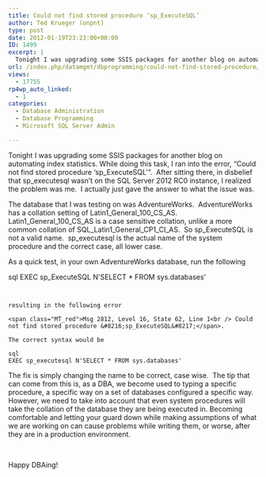 ```yaml
---
title: Could not find stored procedure ‘sp_ExecuteSQL’
author: Ted Krueger (onpnt)
type: post
date: 2012-01-19T23:23:00+00:00
ID: 1499
excerpt: |
  Tonight I was upgrading some SSIS packages for another blog on automating index statistics. While doing this task, I ran into the error, "Could not find stored procedure 'sp_ExecuteSQL'".  After sitting there, in disbelief that sp_executesql wasn’t on t&hellip;
url: /index.php/datamgmt/dbprogramming/could-not-find-stored-procedure/
views:
  - 17755
rp4wp_auto_linked:
  - 1
categories:
  - Database Administration
  - Database Programming
  - Microsoft SQL Server Admin

---
```

Tonight I was upgrading some SSIS packages for another blog on automating index statistics. While doing this task, I ran into the error, &#8220;Could not find stored procedure &#8216;sp\_ExecuteSQL'&#8221;.  After sitting there, in disbelief that sp\_executesql wasn’t on the SQL Server 2012 RC0 instance, I realized the problem was me.  I actually just gave the answer to what the issue was.

The database that I was testing on was AdventureWorks.  AdventureWorks has a collation setting of Latin1\_General\_100\_CS\_AS.  Latin1\_General\_100\_CS\_AS is a case sensitive collation, unlike a more common collation of SQL\_Latin1\_General\_CP1\_CI\_AS.  So sp\_ExecuteSQL is not a valid name.  sp_executesql is the actual name of the system procedure and the correct case, all lower case.

As a quick test, in your own AdventureWorks database, run the following

sql
EXEC sp_ExecuteSQL N'SELECT * FROM sys.databases'
```


resulting in the following error

<span class="MT_red">Msg 2812, Level 16, State 62, Line 1<br /> Could not find stored procedure &#8216;sp_ExecuteSQL&#8217;</span>.

The correct syntax would be

sql
EXEC sp_executesql N'SELECT * FROM sys.databases'
```


The fix is simply changing the name to be correct, case wise.  The tip that can come from this is, as a DBA, we become used to typing a specific procedure, a specific way on a set of databases configured a specific way. However, we need to take into account that even system procedures will take the collation of the database they are being executed in. Becoming comfortable and letting your guard down while making assumptions of what we are working on can cause problems while writing them, or worse, after they are in a production environment.

 

Happy DBAing!